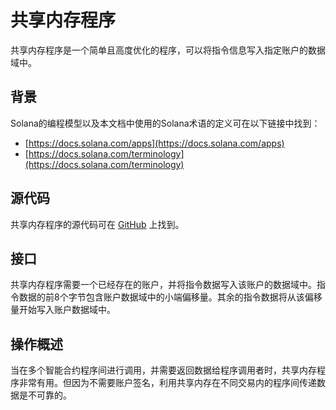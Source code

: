 # 共享内存程序

共享内存程序是一个简单且高度优化的程序，可以将指令信息写入指定账户的数据域中。

## 背景

Solana的编程模型以及本文档中使用的Solana术语的定义可在以下链接中找到：

+   [https://docs.solana.com/apps](https://docs.solana.com/apps)
+   [https://docs.solana.com/terminology](https://docs.solana.com/terminology)

## 源代码

共享内存程序的源代码可在 [GitHub](https://github.com/solana-labs/solana-program-library) 上找到。


## 接口

共享内存程序需要一个已经存在的账户，并将指令数据写入该账户的数据域中。指令数据的前8个字节包含账户数据域中的小端偏移量。其余的指令数据将从该偏移量开始写入账户数据域中。

## 操作概述

当在多个智能合约程序间进行调用，并需要返回数据给程序调用者时，共享内存程序非常有用。但因为不需要账户签名，利用共享内存在不同交易内的程序间传递数据是不可靠的。
